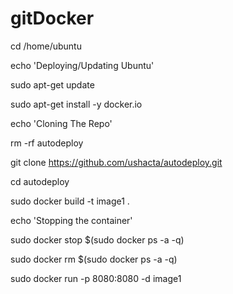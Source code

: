 # gitDocker

cd /home/ubuntu

echo 'Deploying/Updating Ubuntu'

sudo apt-get update

sudo apt-get install -y docker.io

echo 'Cloning The Repo'

rm -rf autodeploy

git clone https://github.com/ushacta/autodeploy.git

cd autodeploy

sudo docker build -t image1 .

echo 'Stopping the container'

sudo docker stop $(sudo docker ps -a -q)

sudo docker rm $(sudo docker ps -a -q)

sudo docker run -p 8080:8080 -d image1
